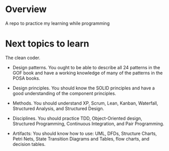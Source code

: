 # Overview

A repo to practice my learning while programming

# Next topics to learn

The clean coder.

- Design patterns. You ought to be able to describe all 24 patterns in the GOF book
and have a working knowledge of many of the patterns in the POSA books.

- Design principles. You should know the SOLID principles and have a good
understanding of the component principles.

- Methods. You should understand XP, Scrum, Lean, Kanban, Waterfall,
Structured Analysis, and Structured Design.

- Disciplines. You should practice TDD, Object-Oriented design, Structured
Programming, Continuous Integration, and Pair Programming.
- Artifacts: You should know how to use: UML, DFDs, Structure Charts, Petri
Nets, State Transition Diagrams and Tables, flow charts, and decision tables.